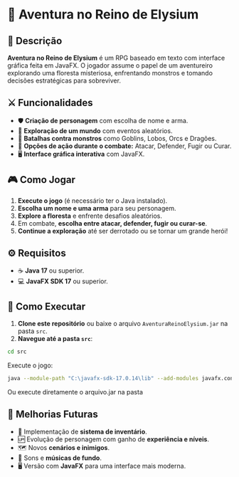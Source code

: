 # 🌟 Aventura no Reino de Elysium

## 📜 Descrição
**Aventura no Reino de Elysium** é um RPG baseado em texto com interface gráfica feita em JavaFX. O jogador assume o papel de um aventureiro explorando uma floresta misteriosa, enfrentando monstros e tomando decisões estratégicas para sobreviver.

## ⚔️ Funcionalidades
- 🛡️ **Criação de personagem** com escolha de nome e arma.
- 🌲 **Exploração de um mundo** com eventos aleatórios.
- 🐉 **Batalhas contra monstros** como Goblins, Lobos, Orcs e Dragões.
- 🎯 **Opções de ação durante o combate:** Atacar, Defender, Fugir ou Curar.
- 🖥️ **Interface gráfica interativa** com JavaFX.

## 🎮 Como Jogar
1. **Execute o jogo** (é necessário ter o Java instalado).
2. **Escolha um nome e uma arma** para seu personagem.
3. **Explore a floresta** e enfrente desafios aleatórios.
4. Em combate, **escolha entre atacar, defender, fugir ou curar-se**.
5. **Continue a exploração** até ser derrotado ou se tornar um grande herói!

## ⚙️ Requisitos
- ☕ **Java 17** ou superior.
- 💻 **JavaFX SDK 17** ou superior.

## 🚀 Como Executar
1. **Clone este repositório** ou baixe o arquivo `AventuraReinoElysium.jar` na pasta `src`.
2. **Navegue até a pasta `src`**:

```sh
cd src
```

Execute o jogo:

```sh
java --module-path "C:\javafx-sdk-17.0.14\lib" --add-modules javafx.controls -jar AventuraReinoElysium.jar
```

Ou execute diretamente o arquivo.jar na pasta

## 🌟 Melhorias Futuras
- 💼 Implementação de **sistema de inventário**.
- 🆙 Evolução de personagem com ganho de **experiência e níveis**.
- 🗺️ Novos **cenários e inimigos**.
- 🎵 Sons e **músicas de fundo**.
- 🖥️ Versão com **JavaFX** para uma interface mais moderna.

